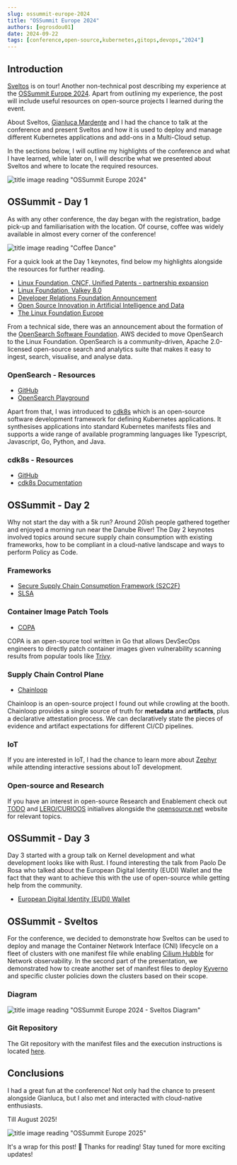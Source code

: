 ```yaml
---
slug: ossummit-europe-2024
title: "OSSummit Europe 2024"
authors: [egrosdou01]
date: 2024-09-22
tags: [conference,open-source,kubernetes,gitops,devops,"2024"]
---
```


## Introduction

[Sveltos](https://github.com/projectsveltos) is on tour! Another non-technical post describing my experience at the [OSSummit Europe 2024](https://events.linuxfoundation.org/open-source-summit-europe/). Apart from outlining my experience, the post will include useful resources on open-source projects I learned during the event.

About Sveltos, [Gianluca Mardente](https://www.linkedin.com/in/gianlucamardente/) and I had the chance to talk at the conference and present Sveltos and how it is used to deploy and manage different Kubernetes applications and add-ons in a Multi-Cloud setup.

In the sections below, I will outline my highlights of the conference and what I have learned, while later on, I will describe what we presented about Sveltos and where to locate the required resources.

![title image reading "OSSummit Europe 2024"](ossummit_europe_2024.jpg)

<!--truncate-->

## OSSummit - Day 1

As with any other conference, the day began with the registration, badge pick-up and familiarisation with the location. Of course, coffee was widely available in almost every corner of the conference!

![title image reading "Coffee Dance"](https://1075koolfm.com/cobPub/uploads/2024/07/giphy.gif)

For a quick look at the Day 1 keynotes, find below my highlights alongside the resources for further reading.

- [Linux Foundation, CNCF, Unified Patents - partnership expansion](https://www.linuxfoundation.org/press/linux-foundation-and-cncf-expand-partnership-with-unified-patents-to-defend-open-source-software-from-non-practicing-entities)
- [Linux Foundation, Valkey 8.0](https://www.prnewswire.com/news-releases/announcing-valkey-8-0--302248447.html)
- [Developer Relations Foundation Announcement](https://github.com/DevRel-Foundation)
- [Open Source Innovation in Artificial Intelligence and Data](https://lfaidata.foundation/)
- [The Linux Foundation Europe](https://linuxfoundation.eu/)

From a technical side, there was an announcement about the formation of the [OpenSearch Software Foundation](https://www.linuxfoundation.org/press/linux-foundation-announces-opensearch-software-foundation-to-foster-open-collaboration-in-search-and-analytics). AWS decided to move OpenSearch to the Linux Foundation. OpenSearch is a community-driven, Apache 2.0-licensed open-source search and analytics suite that makes it easy to ingest, search, visualise, and analyse data.

### OpenSearch - Resources

- [GitHub](https://github.com/opensearch-project)
- [OpenSearch Playground](https://playground.opensearch.org/app/home)

Apart from that, I was introduced to [cdk8s](https://cdk8s.io/) which is an open-source software development framework for defining Kubernetes applications. It synthesises applications into standard Kubernetes manifests files and supports a wide range of available programming languages like Typescript, Javascript, Go, Python, and Java.

### cdk8s - Resources

- [GitHub](https://github.com/cdk8s-team/cdk8s)
- [cdk8s Documentation](https://cdk8s.io/docs/latest/)

## OSSummit - Day 2

Why not start the day with a 5k run? Around 20ish people gathered together and enjoyed a morning run near the Danube River! The Day 2 keynotes involved topics around secure supply chain consumption with existing frameworks, how to be compliant in a cloud-native landscape and ways to perform Policy as Code.

### Frameworks

- [Secure Supply Chain Consumption Framework (S2C2F)](https://github.com/ossf/s2c2f)
- [SLSA](https://slsa.dev/)

### Container Image Patch Tools

- [COPA](https://github.com/project-copacetic/copacetic)

COPA is an open-source tool written in Go that allows DevSecOps engineers to directly patch container images given vulnerability scanning results from popular tools like [Trivy](https://trivy.dev/).

### Supply Chain Control Plane

- [Chainloop](https://github.com/chainloop-dev/chainloop)

Chainloop is an open-source project I found out while crowling at the booth. Chainloop provides a single source of truth for **metadata** and **artifacts**, plus a declarative attestation process. We can declaratively state the pieces of evidence and artifact expectations for different CI/CD pipelines.

### IoT

If you are interested in IoT, I had the chance to learn more about [Zephyr](https://github.com/zephyrproject-rtos/zephyr/tree/main) while attending interactive sessions about IoT development.

### Open-source and Research

If you have an interest in open-source Research and Enablement check out [TODO](https://todogroup.org/) and [LERO/CURIOOS](https://lero.ie/) initialives alongside the [opensource.net](https://opensource.net) website for relevant topics.

## OSSummit - Day 3

Day 3 started with a group talk on Kernel development and what development looks like with Rust. I found interesting the talk from Paolo De Rosa who talked about the European Digital Identity (EUDI) Wallet and the fact that they want to achieve this with the use of open-source while getting help from the community.

- [European Digital Identity (EUDI) Wallet](https://digital-strategy.ec.europa.eu/en/policies/eudi-wallet-implementation)

## OSSummit - Sveltos

For the conference, we decided to demonstrate how Sveltos can be used to deploy and manage the Container Network Interface (CNI) lifecycle on a fleet of clusters with one manifest file while enabling [Cilium Hubble](https://docs.cilium.io/en/stable/overview/intro/) for Network observability. In the second part of the presentation, we demonstrated how to create another set of manifest files to deploy [Kyverno](https://kyverno.io/) and specific cluster policies down the clusters based on their scope.

### Diagram

![title image reading "OSSummit Europe 2024 - Sveltos Diagram"](ossummit_europe_diagram.jpg)

### Git Repository

The Git repository with the manifest files and the execution instructions is located [here](https://github.com/egrosdou01/OSSummit_2024).

## Conclusions

I had a great fun at the conference! Not only had the chance to present alongside Gianluca, but I also met and interacted with cloud-native enthusiasts.

Till August 2025!

![title image reading "OSSummit Europe 2025"](ossummit_europe_2025.jpg)

It's a wrap for this post! 🎉 Thanks for reading! Stay tuned for more exciting updates!